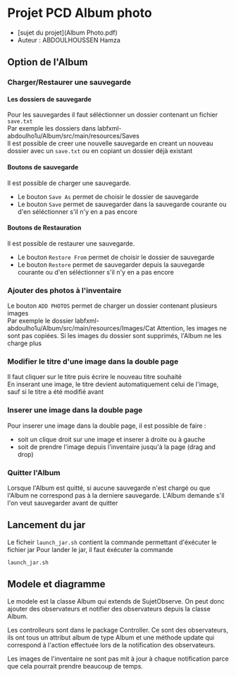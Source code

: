 # Projet PCD Album photo

* [sujet du projet](Album Photo.pdf)
* Auteur : ABDOULHOUSSEN Hamza

## Option de l'Album

### Charger/Restaurer une sauvegarde

#### Les dossiers de sauvegarde
Pour les sauvegardes il faut séléctionner un dossier contenant un fichier `save.txt`  
Par exemple les dossiers dans labfxml-abdoulho1u/Album/src/main/resources/Saves  
Il est possible de creer une nouvelle sauvegarde en creant un nouveau dossier avec un `save.txt` ou en copiant un dossier déjà existant

#### Boutons de sauvegarde
Il est possible de charger une sauvegarde.
- Le bouton `Save As` permet de choisir le dossier de sauvegarde
- Le bouton `Save` permet de sauvegarder dans la sauvegarde courante ou d'en séléctionner s'il n'y en a pas encore

#### Boutons de Restauration
Il est possible de restaurer une sauvegarde.
- Le bouton `Restore From` permet de choisir le dossier de sauvegarde
- Le bouton `Restore` permet de sauvegarder depuis la sauvegarde courante ou d'en séléctionner s'il n'y en a pas encore

### Ajouter des photos à l'inventaire
Le bouton `ADD PHOTOS` permet de charger un dossier contenant plusieurs images  
Par exemple le dossier labfxml-abdoulho1u/Album/src/main/resources/Images/Cat
Attention, les images ne sont pas copiées. Si les images du dossier sont supprimés, l'Album ne les charge plus  

### Modifier le titre d'une image dans la double page
Il faut cliquer sur le titre puis écrire le nouveau titre souhaité  
En inserant une image, le titre devient automatiquement celui de l'image, sauf si le titre a été modifié avant  

### Inserer une image dans la double page
Pour inserer une image dans la double page, il est possible de faire :
- soit un clique droit sur une image et inserer à droite ou à gauche
- soit de prendre l'image depuis l'inventaire jusqu'à la page (drag and drop)

### Quitter l'Album
Lorsque l'Album est quitté, si aucune sauvegarde n'est chargé ou que l'Album ne correspond pas à la derniere sauvegarde. L'Album demande s'il l'on veut sauvegarder avant de quitter

## Lancement du jar

Le ficheir `launch_jar.sh` contient la commande permettant d'éxécuter le fichier jar
Pour lander le jar, il faut éxécuter la commande
```
launch_jar.sh
```

## Modele et diagramme

Le modele est la classe Album qui extends de SujetObserve. On peut donc ajouter des observateurs et notifier des observateurs depuis la classe Album.  

Les controlleurs sont dans le package Controller. Ce sont des observateurs, ils ont tous un attribut album de type Album et une méthode update qui correspond à l'action effectuée lors de la notification des observateurs.  

Les images de l'inventaire ne sont pas mit à jour à chaque notification parce que cela pourrait prendre beaucoup de temps.




